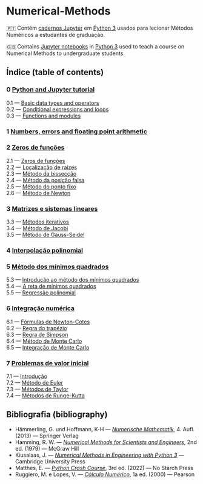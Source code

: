 # Numerical-Methods

🇵🇹 Contém [cadernos Jupyter](https://jupyter-notebook.readthedocs.io/en/stable/) em [Python 3](https://www.python.org/) usados para lecionar Métodos Numéricos a estudantes de graduação.

🇬🇧 Contains [Jupyter
notebooks](https://jupyter-notebook.readthedocs.io/en/stable/) in
[Python 3](https://www.python.org/) used to teach a course on Numerical
Methods to undergraduate students. 


## Índice (table of contents)

### 0 [Python and Jupyter tutorial](https://github.com/pzuehlke/Numerical-Methods/tree/main/0-python_tutorial)
0.1 — [Basic data types and operators](https://github.com/pzuehlke/Numerical-Methods/blob/main/0-python_tutorial/0-1_basic_data_types_and_operators.ipynb)<br>
0.2 — [Conditional expressions and loops](https://github.com/pzuehlke/Numerical-Methods/blob/main/0-python_tutorial/0-2_conditionals_and_loops.ipynb)<br>
0.3 — [Functions and modules](https://github.com/pzuehlke/Numerical-Methods/blob/main/0-python_tutorial/0-3_functions_and_modules.ipynb)


### 1 [Numbers, errors and floating point arithmetic](https://github.com/pzuehlke/Numerical-Methods/tree/main/1-floating_point_arithmetic)


### 2 [Zeros de funções](https://github.com/pzuehlke/Numerical-Methods/tree/main/2-zeros_de_funcoes)
2.1 — [Zeros de funções](https://github.com/pzuehlke/Numerical-Methods/blob/main/2-zeros_de_funcoes/2-1_zeros_de_funcoes.ipynb)<br>
2.2 — [Localização de raízes](https://github.com/pzuehlke/Numerical-Methods/blob/main/2-zeros_de_funcoes/2-2_localizacao_de_zeros.ipynb)<br>
2.3 — [Método da bissecção](https://github.com/pzuehlke/Numerical-Methods/blob/main/2-zeros_de_funcoes/2-3_metodo_da_bisseccao.ipynb)<br>
2.4 — [Método da posição falsa](https://github.com/pzuehlke/Numerical-Methods/blob/main/2-zeros_de_funcoes/2-4_metodo_da_posicao_falsa.ipynb)<br>
2.5 — [Método do ponto fixo](https://github.com/pzuehlke/Numerical-Methods/blob/main/2-zeros_de_funcoes/2-5_metodo_do_ponto_fixo.ipynb)<br>
2.6 — [Método de Newton](https://github.com/pzuehlke/Numerical-Methods/blob/main/2-zeros_de_funcoes/2-6_metodo_de_Newton.ipynb)


### 3 [Matrizes e sistemas lineares](https://github.com/pzuehlke/Numerical-Methods/tree/main/3-sistemas_lineares)<br>
3.3 — [Métodos iterativos](https://github.com/pzuehlke/Numerical-Methods/blob/main/3-sistemas_lineares/3-3_metodos_iterativos.ipynb)<br>
3.4 — [Método de Jacobi](https://github.com/pzuehlke/Numerical-Methods/blob/main/3-sistemas_lineares/3-4_metodo_de_Jacobi.ipynb)<br>
3.5 — [Método de Gauss-Seidel](https://github.com/pzuehlke/Numerical-Methods/blob/main/3-sistemas_lineares/3-5_metodo_de_Gauss-Seidel.ipynb)

### 4 [Interpolação polinomial](https://github.com/pzuehlke/Numerical-Methods/tree/main/4-interpolacao_polinomial)

### 5 [Método dos mínimos quadrados](https://github.com/pzuehlke/Numerical-Methods/tree/main/5-minimos_quadrados)

5.3 — [Introdução ao método dos mínimos quadrados](https://github.com/pzuehlke/Numerical-Methods/blob/main/5-minimos_quadrados/5-3_introducao_ao_metodo_dos_minimos_quadrados.ipynb)<br>
5.4 — [A reta de mínimos quadrados](https://github.com/pzuehlke/Numerical-Methods/blob/main/5-minimos_quadrados/5-4_reta_de_minimos_quadrados.ipynb)<br>
5.5 — [Regressão polinomial](https://github.com/pzuehlke/Numerical-Methods/blob/main/5-minimos_quadrados/5-5_regressao_polinomial.ipynb)

### 6 [Integração numérica](https://github.com/pzuehlke/Numerical-Methods/tree/main/6-integracao_numerica)<br>
6.1 — [Fórmulas de Newton-Cotes](https://github.com/pzuehlke/Numerical-Methods/blob/main/6-integracao_numerica/6-1_formulas_de_Newton-Cotes.ipynb)<br>
6.2 — [Regra do trapézio](https://github.com/pzuehlke/Numerical-Methods/blob/main/6-integracao_numerica/6-2_regra_do_trapezio.ipynb)<br>
6.3 — [Regra de Simpson](https://github.com/pzuehlke/Numerical-Methods/blob/main/6-integracao_numerica/6-3_regra_de_Simpson.ipynb)<br>
6.4 — [Método de Monte Carlo](https://github.com/pzuehlke/Numerical-Methods/blob/main/6-integracao_numerica/6-4_metodo_de_Monte_Carlo.ipynb)<br>
6.5 — [Integração de Monte Carlo](https://github.com/pzuehlke/Numerical-Methods/blob/main/6-integracao_numerica/6-5_integracao_de_Monte_Carlo.ipynb)

### 7 [Problemas de valor inicial](https://github.com/pzuehlke/Numerical-Methods/tree/main/7-problemas_de_valor_inicial)<br>
7.1 — [Introdução](https://github.com/pzuehlke/Numerical-Methods/blob/main/7-problemas_de_valor_inicial/7-1_introducao.ipynb)<br>
7.2 — [Método de Euler](https://github.com/pzuehlke/Numerical-Methods/blob/main/7-problemas_de_valor_inicial/7-2_metodo_de_Euler.ipynb)<br>
7.3 — [Métodos de Taylor](https://github.com/pzuehlke/Numerical-Methods/blob/main/7-problemas_de_valor_inicial/7-3_metodos_de_Taylor.ipynb)<br>
7.4 — [Métodos de Runge-Kutta](https://github.com/pzuehlke/Numerical-Methods/blob/main/7-problemas_de_valor_inicial/7-4_metodos_de_Runge-Kutta.ipynb)


## Bibliografia (bibliography)
* Hämmerling, G. und Hoffmann, K-H — [_Numerische Mathematik_](https://link.springer.com/book/10.1007/978-3-642-57894-6), 4. Aufl. (2013) — Springer Verlag
* Hamming, R. W. — [_Numerical Methods for Scientists and Engineers_](https://store.doverpublications.com/0486652416.html), 2nd
  ed. (1979) — McGraw Hill
* Kiusalaas, J. — [_Numerical Methods in Engineering with Python 3_](https://doi.org/10.1017/CBO9781139523899) —
  Cambridge University Press
* Matthes, E. — [_Python Crash Course_](https://nostarch.com/python-crash-course-3rd-edition), 3rd ed. (2022) — No Starch Press
* Ruggiero, M. e Lopes, V. — [_Cálculo Numérico_](https://br.pearson.com/), 1a ed. (2000) — Pearson
